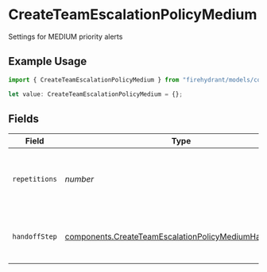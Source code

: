 # CreateTeamEscalationPolicyMedium

Settings for MEDIUM priority alerts

## Example Usage

```typescript
import { CreateTeamEscalationPolicyMedium } from "firehydrant/models/components";

let value: CreateTeamEscalationPolicyMedium = {};
```

## Fields

| Field                                                                                                                            | Type                                                                                                                             | Required                                                                                                                         | Description                                                                                                                      |
| -------------------------------------------------------------------------------------------------------------------------------- | -------------------------------------------------------------------------------------------------------------------------------- | -------------------------------------------------------------------------------------------------------------------------------- | -------------------------------------------------------------------------------------------------------------------------------- |
| `repetitions`                                                                                                                    | *number*                                                                                                                         | :heavy_minus_sign:                                                                                                               | Number of repetitions for MEDIUM priority alerts                                                                                 |
| `handoffStep`                                                                                                                    | [components.CreateTeamEscalationPolicyMediumHandoffStep](../../models/components/createteamescalationpolicymediumhandoffstep.md) | :heavy_minus_sign:                                                                                                               | Handoff step for MEDIUM priority alerts                                                                                          |